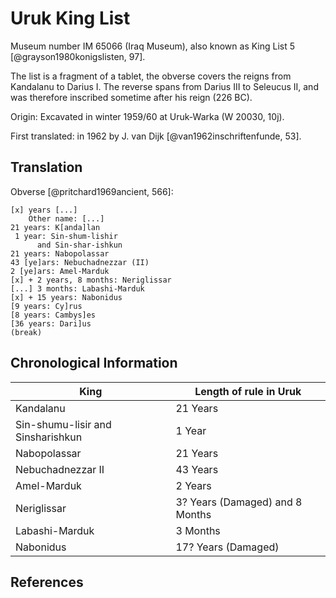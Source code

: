 # Uruk King List

Museum number IM 65066 (Iraq Museum), also known as King List 5 [@grayson1980konigslisten, 97].

The list is a fragment of a tablet, the obverse covers the reigns from Kandalanu to Darius I. The reverse spans from
Darius III to Seleucus II, and was therefore inscribed sometime after his reign (226 BC).

Origin: Excavated in winter 1959/60 at Uruk-Warka (W 20030, 10j).

First translated: in 1962 by J. van Dijk [@van1962inschriftenfunde, 53].

## Translation

Obverse [@pritchard1969ancient, 566]:

```
[x] years [...]
    Other name: [...]
21 years: K[anda]lan
 1 year: Sin-shum-lishir
      and Sin-shar-ishkun
21 years: Nabopolassar
43 [ye]ars: Nebuchadnezzar (II)
2 [ye]ars: Amel-Marduk
[x] + 2 years, 8 months: Neriglissar
[...] 3 months: Labashi-Marduk
[x] + 15 years: Nabonidus
[9 years: Cy]rus
[8 years: Cambys]es
[36 years: Dari]us
(break)
```

## Chronological Information

| King                              | Length of rule in Uruk          |
| --------------------------------- | ------------------------------- |
| Kandalanu                         | 21 Years                        |
| Sin-shumu-lisir and Sinsharishkun | 1 Year                          |
| Nabopolassar                      | 21 Years                        |
| Nebuchadnezzar II                 | 43 Years                        |
| Amel-Marduk                       | 2 Years                         |
| Neriglissar                       | 3? Years (Damaged) and 8 Months |
| Labashi-Marduk                    | 3 Months                        |
| Nabonidus                         | 17? Years (Damaged)             |

## References
